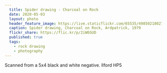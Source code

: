 ```yaml
---
  title: Spider drawing - Charcoal on Rock
  date: 2020-05-03
  layout: photo
  header_feature_image: https://live.staticflickr.com/65535/49850218027_07920d5230_3k.jpg
  caption: Spider drawing, Charcoal on Rock, Ardpatrick, 1979
  flickr_share: https://flic.kr/p/2iWEGUD
  published: true
  tags:
    - rock drawing
    - photography
---
```


Scanned from a 5x4 black and white negative. Ilford HP5

